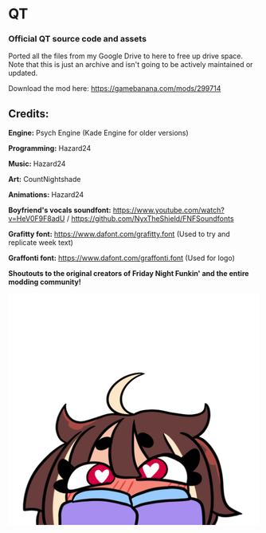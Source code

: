 # QT
### Official QT source code and assets

Ported all the files from my Google Drive to here to free up drive space.  
Note that this is just an archive and isn't going to be actively maintained or updated.

Download the mod here: https://gamebanana.com/mods/299714

## Credits:
**Engine:** Psych Engine (Kade Engine for older versions)

**Programming:** Hazard24

**Music:** Hazard24

**Art:** CountNightshade

**Animations:** Hazard24


**Boyfriend's vocals soundfont:** https://www.youtube.com/watch?v=HeV0F9F8adU / https://github.com/NyxTheShield/FNFSoundfonts


**Grafitty font:** https://www.dafont.com/grafitty.font
(Used to try and replicate week text)

**Graffonti font:** https://www.dafont.com/graffonti.font
(Used for logo)

**Shoutouts to the original creators of Friday Night Funkin' and the entire modding community!**


![](https://github.com/Hazardous2468/QT-mod/blob/main/ART%20ASSETS/menu/titlescreen_00.png)

